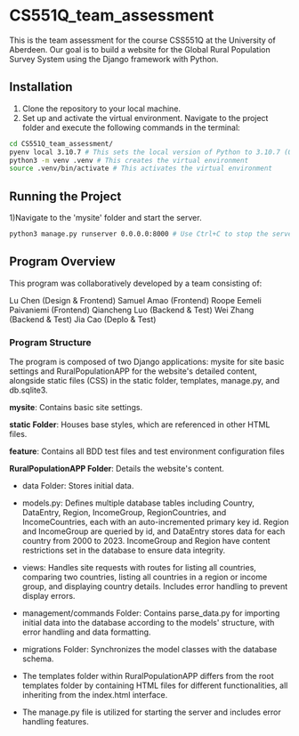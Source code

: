 # CS551Q_team_assessment
This is the team assessment for the course CSS551Q at the University of Aberdeen. Our goal is to build a website for the Global Rural Population Survey System using the Django framework with Python.

## Installation
1) Clone the repository to your local machine.
2) Set up and activate the virtual environment. Navigate to the project folder and execute the following commands in the terminal:
``` bash
cd CS551Q_team_assessment/
pyenv local 3.10.7 # This sets the local version of Python to 3.10.7 (Optional)
python3 -m venv .venv # This creates the virtual environment
source .venv/bin/activate # This activates the virtual environment
```
## Running the Project
1)Navigate to the 'mysite' folder and start the server.
```bash
python3 manage.py runserver 0.0.0.0:8000 # Use Ctrl+C to stop the server.
```

## Program  Overview
This program was collaboratively developed by a team consisting of:

Lu Chen (Design & Frontend)
Samuel Amao (Frontend)
Roope Eemeli Paivaniemi (Frontend)
Qiancheng Luo (Backend & Test)
Wei Zhang (Backend & Test)
Jia Cao (Deplo & Test)

### Program Structure
The program is composed of two Django applications: mysite for site basic settings and RuralPopulationAPP for the website's detailed content, alongside static files (CSS) in the static folder, templates, manage.py, and db.sqlite3.

**mysite**: Contains basic site settings.

**static Folder**: Houses base styles, which are referenced in other HTML files.

**feature**: Contains all BDD test files and test environment configuration files

**RuralPopulationAPP Folder**: Details the website's content.

* data Folder: Stores initial data.
* models.py: Defines multiple database tables including Country, DataEntry, Region, IncomeGroup, RegionCountries, and IncomeCountries, each with an auto-incremented primary key id. Region and IncomeGroup are queried by id, and DataEntry stores data for each country from 2000 to 2023. IncomeGroup and Region have content restrictions set in the database to ensure data integrity.
* views: Handles site requests with routes for listing all countries, comparing two countries, listing all countries in a region or income group, and displaying country details. Includes error handling to prevent display errors.

* management/commands Folder: Contains parse_data.py for importing initial data into the database according to the models' structure, with error handling and data formatting.

* migrations Folder: Synchronizes the model classes with the database schema.

* The templates folder within RuralPopulationAPP differs from the root templates folder by containing HTML files for different functionalities, all inheriting from the index.html interface.

* The manage.py file is utilized for starting the server and includes error handling features.